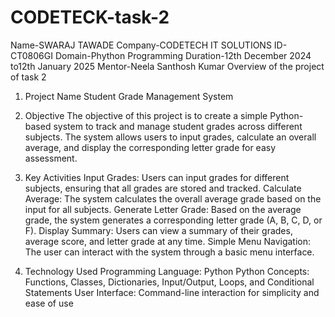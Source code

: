 # CODETECK-task-2
Name-SWARAJ TAWADE
Company-CODETECH IT SOLUTIONS
ID-CT0806GI
Domain-Phython Programming
Duration-12th December 2024 to12th January 2025
Mentor-Neela Santhosh Kumar
Overview of the project of task 2
1. Project Name
Student Grade Management System

2. Objective
The objective of this project is to create a simple Python-based system to track and manage student grades across different subjects. The system allows users to input grades, calculate an overall average, and display the corresponding letter grade for easy assessment.

3. Key Activities
Input Grades: Users can input grades for different subjects, ensuring that all grades are stored and tracked.
Calculate Average: The system calculates the overall average grade based on the input for all subjects.
Generate Letter Grade: Based on the average grade, the system generates a corresponding letter grade (A, B, C, D, or F).
Display Summary: Users can view a summary of their grades, average score, and letter grade at any time.
Simple Menu Navigation: The user can interact with the system through a basic menu interface.


4. Technology Used
Programming Language: Python
Python Concepts: Functions, Classes, Dictionaries, Input/Output, Loops, and Conditional Statements
User Interface: Command-line interaction for simplicity and ease of use
